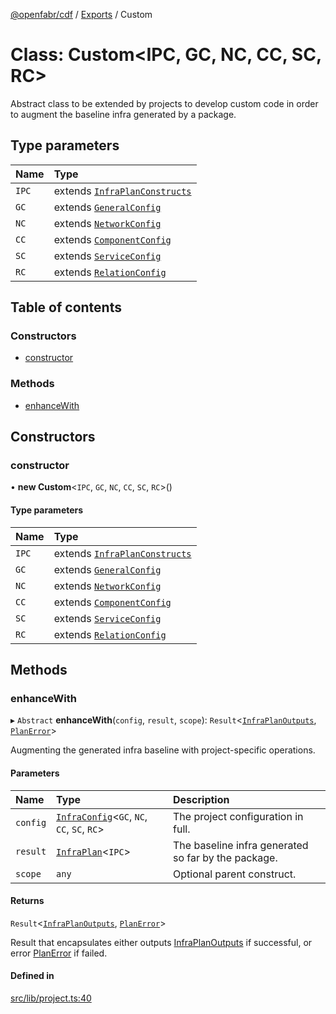 [@openfabr/cdf](../README.md) / [Exports](../modules.md) / Custom

# Class: Custom<IPC, GC, NC, CC, SC, RC\>

Abstract class to be extended by projects to develop custom code in order to augment the baseline infra generated by a package.

## Type parameters

| Name | Type |
| :------ | :------ |
| `IPC` | extends [`InfraPlanConstructs`](../interfaces/InfraPlanConstructs.md) |
| `GC` | extends [`GeneralConfig`](../interfaces/GeneralConfig.md) |
| `NC` | extends [`NetworkConfig`](../interfaces/NetworkConfig.md) |
| `CC` | extends [`ComponentConfig`](../interfaces/ComponentConfig.md) |
| `SC` | extends [`ServiceConfig`](../interfaces/ServiceConfig.md) |
| `RC` | extends [`RelationConfig`](../interfaces/RelationConfig.md) |

## Table of contents

### Constructors

- [constructor](Custom.md#constructor)

### Methods

- [enhanceWith](Custom.md#enhancewith)

## Constructors

### constructor

• **new Custom**<`IPC`, `GC`, `NC`, `CC`, `SC`, `RC`\>()

#### Type parameters

| Name | Type |
| :------ | :------ |
| `IPC` | extends [`InfraPlanConstructs`](../interfaces/InfraPlanConstructs.md) |
| `GC` | extends [`GeneralConfig`](../interfaces/GeneralConfig.md) |
| `NC` | extends [`NetworkConfig`](../interfaces/NetworkConfig.md) |
| `CC` | extends [`ComponentConfig`](../interfaces/ComponentConfig.md) |
| `SC` | extends [`ServiceConfig`](../interfaces/ServiceConfig.md) |
| `RC` | extends [`RelationConfig`](../interfaces/RelationConfig.md) |

## Methods

### enhanceWith

▸ `Abstract` **enhanceWith**(`config`, `result`, `scope`): `Result`<[`InfraPlanOutputs`](../modules.md#infraplanoutputs), [`PlanError`](../interfaces/PlanError.md)\>

Augmenting the generated infra baseline with project-specific operations.

#### Parameters

| Name | Type | Description |
| :------ | :------ | :------ |
| `config` | [`InfraConfig`](InfraConfig.md)<`GC`, `NC`, `CC`, `SC`, `RC`\> | The project configuration in full. |
| `result` | [`InfraPlan`](InfraPlan.md)<`IPC`\> | The baseline infra generated so far by the package. |
| `scope` | `any` | Optional parent construct. |

#### Returns

`Result`<[`InfraPlanOutputs`](../modules.md#infraplanoutputs), [`PlanError`](../interfaces/PlanError.md)\>

Result that encapsulates either outputs [InfraPlanOutputs](../modules.md#infraplanoutputs) if successful, or error [PlanError](../interfaces/PlanError.md) if failed.

#### Defined in

[src/lib/project.ts:40](https://github.com/openfabr/cdf/blob/18ec52e/core/typescript/src/lib/project.ts#L40)
